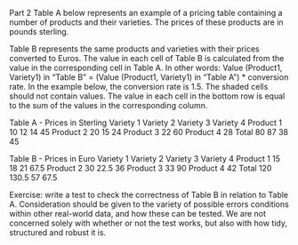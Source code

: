 Part 2
Table A below represents an example of a pricing table containing a number of products and their varieties.
The prices of these products are in pounds sterling.

Table B represents the same products and varieties with their prices converted to Euros. The value in each cell
of Table B is calculated from the value in the corresponding cell in Table A.
In other words: Value (Product1, Variety1) in “Table B” = (Value (Product1, Variety1) in “Table A”) * conversion
rate. In the example below, the conversion rate is 1.5.
The shaded cells should not contain values.
The value in each cell in the bottom row is equal to the sum of the values in the corresponding column.

Table A - Prices in Sterling
          Variety 1 Variety 2 Variety 3 Variety 4
Product 1 10        12        14        45
Product 2 20        15        24
Product 3 22        60
Product 4 28
Total     80        87        38        45

Table B - Prices in Euro
          Variety 1 Variety 2 Variety 3 Variety 4
Product 1 15        18        21        67.5
Product 2 30        22.5      36
Product 3 33        90
Product 4 42
Total     120       130.5     57        67.5

Exercise: write a test to check the correctness of Table B in relation to Table A. Consideration should be given
to the variety of possible errors conditions within other real-world data, and how these can be tested. We are
not concerned solely with whether or not the test works, but also with how tidy, structured and robust it is.